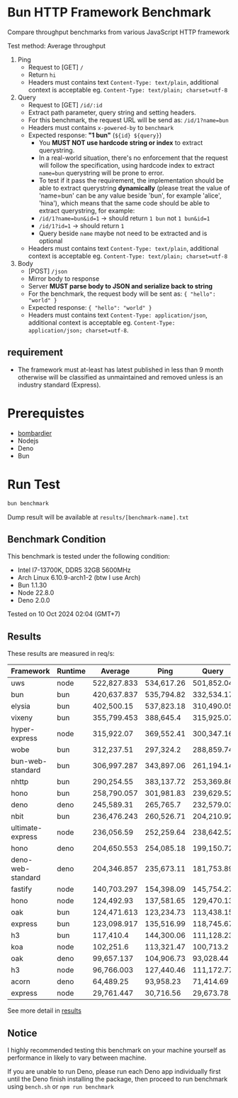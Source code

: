 # Bun HTTP Framework Benchmark

Compare throughput benchmarks from various JavaScript HTTP framework

Test method: Average throughput

1. Ping
    - Request to [GET] `/`
    - Return `hi`
    - Headers must contains text `Content-Type: text/plain`, additional context is acceptable eg. `Content-Type: text/plain; charset=utf-8`
2. Query
    - Request to [GET] `/id/:id`
    - Extract path parameter, query string and setting headers.
    - For this benchmark, the request URL will be send as: `/id/1?name=bun`
    - Headers must contains `x-powered-by` to `benchmark`
    - Expected response: **"1 bun"** (`${id} ${query}`)
        - You **MUST NOT use hardcode string or index** to extract querystring.
        - In a real-world situation, there's no enforcement that the request will follow the specification, using hardcode index to extract `name=bun` querystring will be prone to error.
        - To test if it pass the requirement, the implementation should be able to extract querystring **dynamically** (please treat the value of 'name=bun' can be any value beside 'bun', for example 'alice', 'hina'), which means that the same code should be able to extract querystring, for example:
        - `/id/1?name=bun&id=1` -> should return `1 bun` not `1 bun&id=1`
        - `/id/1?id=1` -> should return `1 `
        - Query beside `name` maybe not need to be extracted and is optional
    - Headers must contains text `Content-Type: text/plain`, additional context is acceptable eg. `Content-Type: text/plain; charset=utf-8`
3. Body
    - [POST] `/json`
    - Mirror body to response
    - Server **MUST parse body to JSON and serialize back to string**
    - For the benchmark, the request body will be sent as: `{ "hello": "world" }`
    - Expected response: `{ "hello": "world" }`
    - Headers must contains text `Content-Type: application/json`, additional context is acceptable eg. `Content-Type: application/json; charset=utf-8`.

## requirement

-   The framework must at-least has latest published in less than 9 month otherwise will be classified as unmaintained and removed unless is an industry standard (Express).

# Prerequistes

-   [bombardier](https://github.com/codesenberg/bombardier)
-   Nodejs
-   Deno
-   Bun

# Run Test

```typescript
bun benchmark
```

Dump result will be available at `results/[benchmark-name].txt`

## Benchmark Condition

This benchmark is tested under the following condition:

-   Intel I7-13700K, DDR5 32GB 5600MHz
-   Arch Linux 6.10.9-arch1-2 (btw I use Arch)
-   Bun 1.1.30
-   Node 22.8.0
-   Deno 2.0.0

Tested on 10 Oct 2024 02:04 (GMT+7)

## Results

These results are measured in req/s:

|  Framework       | Runtime | Average | Ping       | Query      | Body       |
| ---------------- | ------- | ------- | ---------- | ---------- | ---------- |
| uws | node | 522,827.833 | 534,617.26 | 501,852.04 | 532,014.2 |
| bun | bun | 420,637.837 | 535,794.82 | 332,534.17 | 393,584.52 |
| elysia | bun | 402,500.15 | 537,823.18 | 310,490.05 | 359,187.22 |
| vixeny | bun | 355,799.453 | 388,645.4 | 315,925.07 | 362,827.89 |
| hyper-express | node | 315,922.07 | 369,552.41 | 300,347.16 | 277,866.64 |
| wobe | bun | 312,237.51 | 297,324.2 | 288,859.74 | 350,528.59 |
| bun-web-standard | bun | 306,997.287 | 343,897.06 | 261,194.14 | 315,900.66 |
| nhttp | bun | 290,254.55 | 383,137.72 | 253,369.86 | 234,256.07 |
| hono | bun | 258,790.057 | 301,981.83 | 239,629.52 | 234,758.82 |
| deno | deno | 245,589.31 | 265,765.7 | 232,579.03 | 238,423.2 |
| nbit | bun | 236,476.243 | 260,526.71 | 204,210.92 | 244,691.1 |
| ultimate-express | node | 236,056.59 | 252,259.64 | 238,642.52 | 217,267.61 |
| hono | deno | 204,650.553 | 254,085.18 | 199,150.72 | 160,715.76 |
| deno-web-standard | deno | 204,346.857 | 235,673.11 | 181,753.89 | 195,613.57 |
| fastify | node | 140,703.297 | 154,398.09 | 145,754.27 | 121,957.53 |
| hono | node | 124,492.93 | 137,581.65 | 129,470.13 | 106,427.01 |
| oak | bun | 124,471.613 | 123,234.73 | 113,438.15 | 136,741.96 |
| express | bun | 123,098.917 | 135,516.99 | 118,745.67 | 115,034.09 |
| h3 | bun | 117,410.4 | 144,300.06 | 111,128.23 | 96,802.91 |
| koa | node | 102,251.6 | 113,321.47 | 100,713.2 | 92,720.13 |
| oak | deno | 99,657.137 | 104,906.73 | 93,028.44 | 101,036.24 |
| h3 | node | 96,766.003 | 127,440.46 | 111,172.77 | 51,684.78 |
| acorn | deno | 64,489.25 | 93,958.23 | 71,414.69 | 28,094.83 |
| express | node | 29,761.447 | 30,716.56 | 29,673.78 | 28,894 |

See more detail in [results](https://github.com/SaltyAom/bun-http-framework-benchmark/tree/main/results)

## Notice

I highly recommended testing this benchmark on your machine yourself as performance in likely to vary between machine.

If you are unable to run Deno, please run each Deno app individually first until the Deno finish installing the package, then proceed to run benchmark using `bench.sh` or `npm run benchmark`
